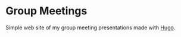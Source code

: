# Group Meetings

Simple web site of my group meeting presentations made with [Hugo](https://gohugo.io).